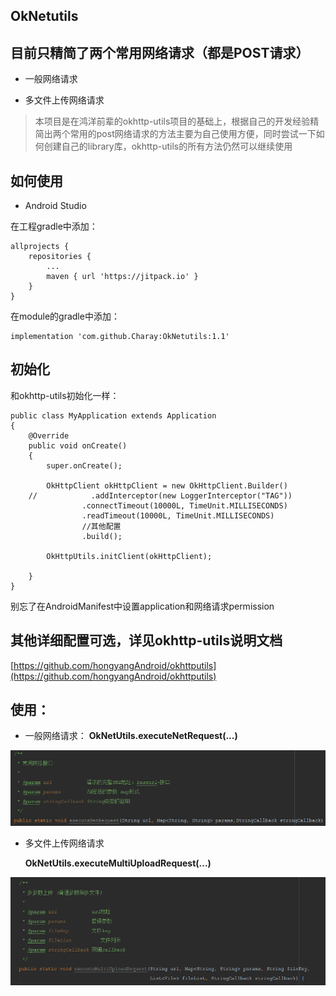 
## **OkNetutils** ##


## **目前只精简了两个常用网络请求（都是POST请求）** ##
 - 一般网络请求 

 - 多文件上传网络请求

>本项目是在鸿洋前辈的okhttp-utils项目的基础上，根据自己的开发经验精简出两个常用的post网络请求的方法主要为自己使用方便，同时尝试一下如何创建自己的library库，okhttp-utils的所有方法仍然可以继续使用



## **如何使用** ##

- Android Studio
 
在工程gradle中添加：

	allprojects {
		repositories {
			...
			maven { url 'https://jitpack.io' }
		}
	}


在module的gradle中添加：

	implementation 'com.github.Charay:OkNetutils:1.1'


## **初始化** ##
和okhttp-utils初始化一样：

	public class MyApplication extends Application
	{	
		@Override
    	public void onCreate()
    	{
        	super.onCreate();

        	OkHttpClient okHttpClient = new OkHttpClient.Builder()
		//            .addInterceptor(new LoggerInterceptor("TAG"))
                  	.connectTimeout(10000L, TimeUnit.MILLISECONDS)
                  	.readTimeout(10000L, TimeUnit.MILLISECONDS)
                  	//其他配置
                 	.build();
                 
        	OkHttpUtils.initClient(okHttpClient);

    	}
	}

别忘了在AndroidManifest中设置application和网络请求permission

## 其他详细配置**可选**，详见okhttp-utils说明文档 ##
[https://github.com/hongyangAndroid/okhttputils](https://github.com/hongyangAndroid/okhttputils)


## **使用：** ##

- 一般网络请求：
	**OkNetUtils.executeNetRequest(...)**

![image](https://github.com/Charay/OkNetutils/blob/master/images/commonrequest.png)

 - 多文件上传网络请求
 
	**OkNetUtils.executeMultiUploadRequest(...)**
 
![images](https://github.com/Charay/OkNetutils/blob/master/images/multirequest.png)


